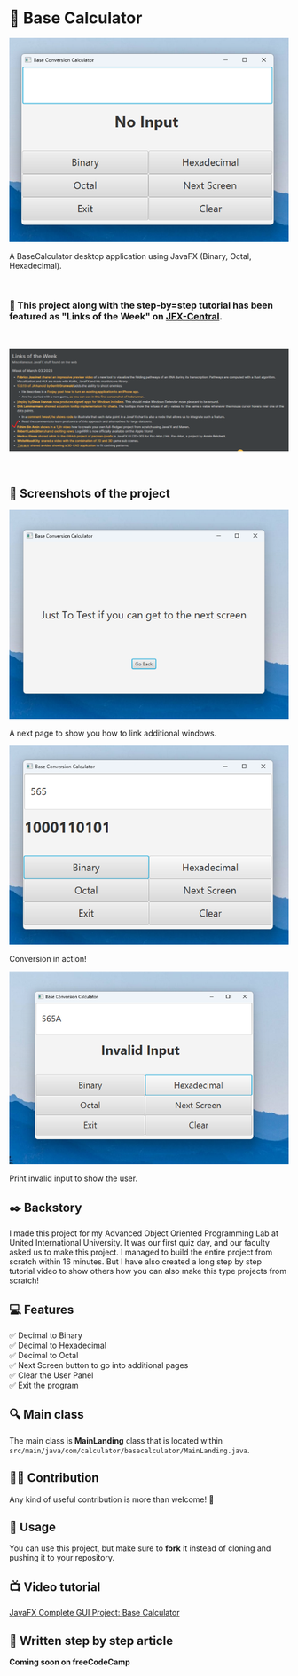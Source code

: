 # 💎 Base Calculator

![BaseCalculator](images/img%20(1).png)

A BaseCalculator desktop application using JavaFX (Binary, Octal, Hexadecimal).

<br>


### 🥇 This project along with the step-by=step tutorial has been featured as "Links of the Week" on [JFX-Central](https://www.jfx-central.com/home).
<br>

![JFX-Central](images/JFX-Central.png)

<br>

## 📸 Screenshots of the project

![Next page](images/img%20(2).png)

A next page to show you how to link additional windows.

![In action](images/img%20(3).png)

Conversion in action!

![Invalid input](images/img%20(4).png)

Print invalid input to show the user.


## ✒️ Backstory

I made this project for my Advanced Object Oriented Programming Lab at United International University. It was our first quiz day, and our faculty asked us to make this project. I managed to build the entire project from scratch within 16 minutes. But I have also created a long step by step tutorial video to show others how you can also make this type projects from scratch!

## 💻 Features

✅ Decimal to Binary <br>
✅ Decimal to Hexadecimal <br>
✅ Decimal to Octal <br>
✅ Next Screen button to go into additional pages <br>
✅ Clear the User Panel <br>
✅ Exit the program <br>

## 🔍 Main class
The main class is **MainLanding** class that is located within `src/main/java/com/calculator/basecalculator/MainLanding.java`.

## 🫴🏻 Contribution

Any kind of useful contribution is more than welcome! 🤗

## 👔 Usage

You can use this project, but make sure to **fork** it instead of cloning and pushing it to your repository.

## 📺 Video tutorial
[JavaFX Complete GUI Project: Base Calculator](https://youtu.be/KMpshYEIxFs)

## 🔖 Written step by step article

**Coming soon on freeCodeCamp**
